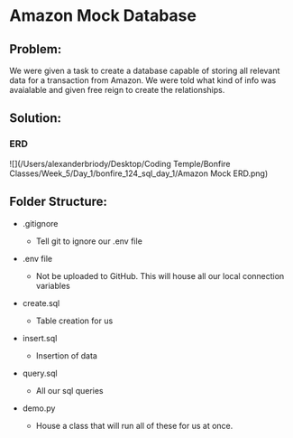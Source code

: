 # Amazon Mock Database

## Problem:
We were given a task to create a database capable of storing all relevant data for a transaction from Amazon. We were told what kind of info was avaialable and given free reign to create the relationships.

## Solution:

### ERD

![](/Users/alexanderbriody/Desktop/Coding Temple/Bonfire Classes/Week_5/Day_1/bonfire_124_sql_day_1/Amazon Mock ERD.png)



## Folder Structure:

- .gitignore
    - Tell git to ignore our .env file
  
- .env file
    - Not be uploaded to GitHub. This will house all our local connection variables

- create.sql
    - Table creation for us

- insert.sql
    - Insertion of data

- query.sql
    - All our sql queries

- demo.py
    - House a class that will run all of these for us at once.
 
